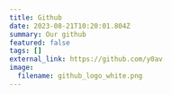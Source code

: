 ```yaml
---
title: Github
date: 2023-08-21T10:20:01.804Z
summary: Our github
featured: false
tags: []
external_link: https://github.com/y0av
image:
  filename: github_logo_white.png
---
```

